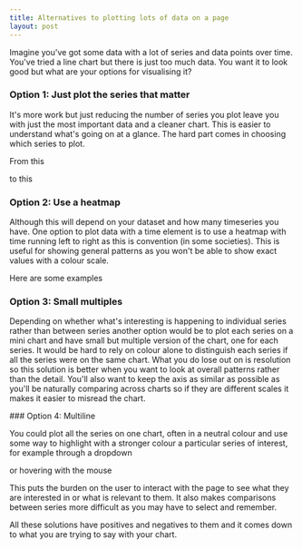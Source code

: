 ```yaml
---
title: Alternatives to plotting lots of data on a page
layout: post
---
```


Imagine you've got some data with a lot of series and data points over time. You've tried a line chart but there is just too much data. You want it to look good but what are your options for visualising it? 

### Option 1: Just plot the series that matter

It's more work but just reducing the number of series you plot leave you with just the most important data and a cleaner chart. This is easier to understand what's going on at a glance. The hard part comes in choosing which series to plot. 

From this
<div id="returntonormal5"></div>

to this
<div id="returntonormal2"></div>



### Option 2: Use a heatmap

Although this will depend on your dataset and how many timeseries you have. One option to plot data with a time element is to use a heatmap with time running left to right as this is convention (in some societies). This is useful for showing general patterns as you won't be able to show exact values with a colour scale. 

Here are some examples
<div id="heatmap2"></div>
<div id="heatmap1"></div>


### Option 3: Small multiples

Depending on whether what's interesting is happening to individual series rather than between series another option would be to plot each series on a mini chart and have small but multiple version of the chart, one for each series. It would be hard to rely on colour alone to distinguish each series if all the series were on the same chart. What you do lose out on is resolution so this solution is better when you want to look at overall patterns rather than the detail. You'll also want to keep the axis as similar as possible as you'll be naturally comparing across charts so if they are different scales it makes it easier to misread the chart. 

<div id="smallmultiple">
</div>
### Option 4: Multiline

You could plot all the series on one chart, often in a neutral colour and use some way to highlight with a stronger colour a particular series of interest, for example through a dropdown

<div id="dropdown"></div>

or hovering with the mouse

<div id="dropdown2"></div>

This puts the burden on the user to interact with the page to see what they are interested in or what is relevant to them. It also makes comparisons between series more difficult as you may have to select and remember. 

All these solutions have positives and negatives to them and it comes down to what you are trying to say with your chart. 

<script type="text/javascript" src="https://pym.nprapps.org/pym.v1.min.js">
<script>
var pymParent = new pym.Parent('returntonormal5', 'https://www.ons.gov.uk/visualisations/dvc1174/fig2/index.html', {});
var pymParent2 = new pym.Parent('returntonormal2', 'https://www.ons.gov.uk/visualisations/dvc1188/returntonormal/index.html', {});
var pymParent3 = new pym.Parent('heatmap1', 'https://www.ons.gov.uk/visualisations/dvc1234/heatmap/index.html', {});
var pymParent4 = new pym.Parent('heatmap2', 'https://www.ons.gov.uk/visualisations/dvc1263/figure-4-heatmap/index.html', {});
var pymParent5 = new pym.Parent('smallmultiple', 'https://www.ons.gov.uk/visualisations/dvc1276/reasonstoleavehome/index.html', {});
var pymParent6 = new pym.Parent('dropdown', 'https://www.ons.gov.uk/visualisations/dvc1273/vacsregional/index.html', {});
var pymParent7 = new pym.Parent('dropdown2', 'https://www.ons.gov.uk/visualisations/dvc938/timeseriesmultiline2/index.html', {});
</script>



